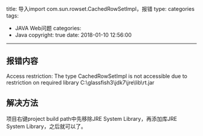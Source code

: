title: 导入import com.sun.rowset.CachedRowSetImpl，报错
type: categories
tags:
  - JAVA Web问题
categories:
  - Java
copyright: true
date: 2018-01-10 12:56:00
---

## 报错内容
Access restriction: The type CachedRowSetImpl is not accessible due to restriction on required library C:\glassfish3\jdk7\jre\lib\rt.jar
## 解决方法
项目右键project build path中先移除JRE System Library，再添加库JRE System Library，之后就可以了。